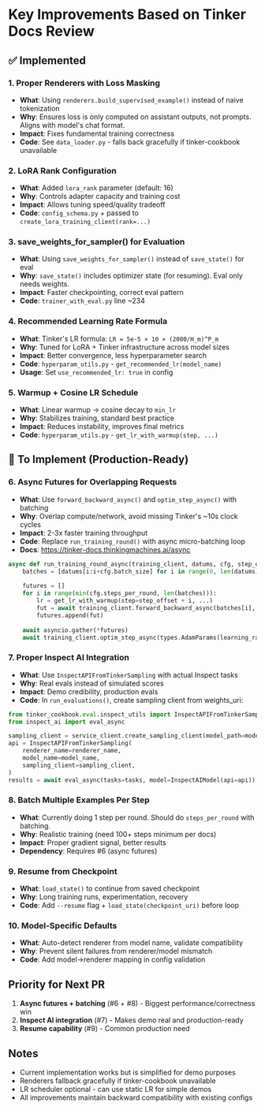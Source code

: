 # Key Improvements Based on Tinker Docs Review

## ✅ Implemented

### 1. **Proper Renderers with Loss Masking**
- **What**: Using `renderers.build_supervised_example()` instead of naive tokenization
- **Why**: Ensures loss is only computed on assistant outputs, not prompts. Aligns with model's chat format.
- **Impact**: Fixes fundamental training correctness
- **Code**: See `data_loader.py` - falls back gracefully if tinker-cookbook unavailable

### 2. **LoRA Rank Configuration**
- **What**: Added `lora_rank` parameter (default: 16)
- **Why**: Controls adapter capacity and training cost
- **Impact**: Allows tuning speed/quality tradeoff
- **Code**: `config_schema.py` + passed to `create_lora_training_client(rank=...)`

### 3. **save_weights_for_sampler() for Evaluation**
- **What**: Using `save_weights_for_sampler()` instead of `save_state()` for eval
- **Why**: `save_state()` includes optimizer state (for resuming). Eval only needs weights.
- **Impact**: Faster checkpointing, correct eval pattern
- **Code**: `trainer_with_eval.py` line ~234

### 4. **Recommended Learning Rate Formula**
- **What**: Tinker's LR formula: `LR = 5e-5 × 10 × (2000/H_m)^P_m`
- **Why**: Tuned for LoRA + Tinker infrastructure across model sizes
- **Impact**: Better convergence, less hyperparameter search
- **Code**: `hyperparam_utils.py` - `get_recommended_lr(model_name)`
- **Usage**: Set `use_recommended_lr: true` in config

### 5. **Warmup + Cosine LR Schedule**
- **What**: Linear warmup → cosine decay to `min_lr`
- **Why**: Stabilizes training, standard best practice
- **Impact**: Reduces instability, improves final metrics
- **Code**: `hyperparam_utils.py` - `get_lr_with_warmup(step, ...)`

## 🚧 To Implement (Production-Ready)

### 6. **Async Futures for Overlapping Requests**
- **What**: Use `forward_backward_async()` and `optim_step_async()` with batching
- **Why**: Overlap compute/network, avoid missing Tinker's ~10s clock cycles
- **Impact**: 2-3x faster training throughput
- **Code**: Replace `run_training_round()` with async micro-batching loop
- **Docs**: https://tinker-docs.thinkingmachines.ai/async

```python
async def run_training_round_async(training_client, datums, cfg, step_offset):
    batches = [datums[i:i+cfg.batch_size] for i in range(0, len(datums), cfg.batch_size)]
    
    futures = []
    for i in range(min(cfg.steps_per_round, len(batches))):
        lr = get_lr_with_warmup(step=step_offset + i, ...)
        fut = await training_client.forward_backward_async(batches[i], "cross_entropy")
        futures.append(fut)
    
    await asyncio.gather(*futures)
    await training_client.optim_step_async(types.AdamParams(learning_rate=lr))
```

### 7. **Proper Inspect AI Integration**
- **What**: Use `InspectAPIFromTinkerSampling` with actual Inspect tasks
- **Why**: Real evals instead of simulated scores
- **Impact**: Demo credibility, production evals
- **Code**: In `run_evaluations()`, create sampling client from weights_uri:

```python
from tinker_cookbook.eval.inspect_utils import InspectAPIFromTinkerSampling
from inspect_ai import eval_async

sampling_client = service_client.create_sampling_client(model_path=model_path)
api = InspectAPIFromTinkerSampling(
    renderer_name=renderer_name,
    model_name=model_name,
    sampling_client=sampling_client,
)
results = await eval_async(tasks=tasks, model=InspectAIModel(api=api))
```

### 8. **Batch Multiple Examples Per Step**
- **What**: Currently doing 1 step per round. Should do `steps_per_round` with batching.
- **Why**: Realistic training (need 100+ steps minimum per docs)
- **Impact**: Proper gradient signal, better results
- **Dependency**: Requires #6 (async futures)

### 9. **Resume from Checkpoint**
- **What**: `load_state()` to continue from saved checkpoint
- **Why**: Long training runs, experimentation, recovery
- **Code**: Add `--resume` flag + `load_state(checkpoint_uri)` before loop

### 10. **Model-Specific Defaults**
- **What**: Auto-detect renderer from model name, validate compatibility
- **Why**: Prevent silent failures from renderer/model mismatch
- **Code**: Add model→renderer mapping in config validation

## Priority for Next PR

1. **Async futures + batching** (#6 + #8) - Biggest performance/correctness win
2. **Inspect AI integration** (#7) - Makes demo real and production-ready
3. **Resume capability** (#9) - Common production need

## Notes

- Current implementation works but is simplified for demo purposes
- Renderers fallback gracefully if tinker-cookbook unavailable
- LR scheduler optional - can use static LR for simple demos
- All improvements maintain backward compatibility with existing configs
